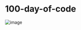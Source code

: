 # 100-day-of-code
![image](https://user-images.githubusercontent.com/91344066/200202596-eabd8004-0180-4fed-af73-a92f6da0d5a6.png)
